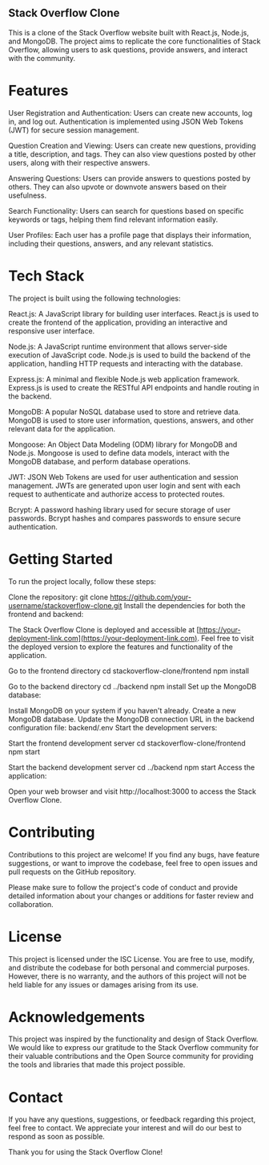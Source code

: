 ## Stack Overflow Clone
This is a clone of the Stack Overflow website built with React.js, Node.js, and MongoDB. The project aims to replicate the core functionalities of Stack Overflow, allowing users to ask questions, provide answers, and interact with the community.

# Features
User Registration and Authentication: Users can create new accounts, log in, and log out. Authentication is implemented using JSON Web Tokens (JWT) for secure session management.

Question Creation and Viewing: Users can create new questions, providing a title, description, and tags. They can also view questions posted by other users, along with their respective answers.

Answering Questions: Users can provide answers to questions posted by others. They can also upvote or downvote answers based on their usefulness.

Search Functionality: Users can search for questions based on specific keywords or tags, helping them find relevant information easily.

User Profiles: Each user has a profile page that displays their information, including their questions, answers, and any relevant statistics.

# Tech Stack
The project is built using the following technologies:

React.js: A JavaScript library for building user interfaces. React.js is used to create the frontend of the application, providing an interactive and responsive user interface.

Node.js: A JavaScript runtime environment that allows server-side execution of JavaScript code. Node.js is used to build the backend of the application, handling HTTP requests and interacting with the database.

Express.js: A minimal and flexible Node.js web application framework. Express.js is used to create the RESTful API endpoints and handle routing in the backend.

MongoDB: A popular NoSQL database used to store and retrieve data. MongoDB is used to store user information, questions, answers, and other relevant data for the application.

Mongoose: An Object Data Modeling (ODM) library for MongoDB and Node.js. Mongoose is used to define data models, interact with the MongoDB database, and perform database operations.

JWT: JSON Web Tokens are used for user authentication and session management. JWTs are generated upon user login and sent with each request to authenticate and authorize access to protected routes.

Bcrypt: A password hashing library used for secure storage of user passwords. Bcrypt hashes and compares passwords to ensure secure authentication.

# Getting Started
To run the project locally, follow these steps:

Clone the repository:
git clone https://github.com/your-username/stackoverflow-clone.git
Install the dependencies for both the frontend and backend:

The Stack Overflow Clone is deployed and accessible at [https://your-deployment-link.com](https://your-deployment-link.com). Feel free to visit the deployed version to explore the features and functionality of the application.

Go to the frontend directory
cd stackoverflow-clone/frontend
npm install

Go to the backend directory
cd ../backend
npm install
Set up the MongoDB database:

Install MongoDB on your system if you haven't already.
Create a new MongoDB database.
Update the MongoDB connection URL in the backend configuration file: backend/.env
Start the development servers:

Start the frontend development server
cd stackoverflow-clone/frontend
npm start

Start the backend development server
cd ../backend
npm start
Access the application:

Open your web browser and visit http://localhost:3000 to access the Stack Overflow Clone.

# Contributing
Contributions to this project are welcome! If you find any bugs, have feature suggestions, or want to improve the codebase, feel free to open issues and pull requests on the GitHub repository.

Please make sure to follow the project's code of conduct and provide detailed information about your changes or additions for faster review and collaboration.

# License
This project is licensed under the ISC License. You are free to use, modify, and distribute the codebase for both personal and commercial purposes. However, there is no warranty, and the authors of this project will not be held liable for any issues or damages arising from its use.

# Acknowledgements
This project was inspired by the functionality and design of Stack Overflow. We would like to express our gratitude to the Stack Overflow community for their valuable contributions and the Open Source community for providing the tools and libraries that made this project possible.

# Contact
If you have any questions, suggestions, or feedback regarding this project, feel free to contact. We appreciate your interest and will do our best to respond as soon as possible.

Thank you for using the Stack Overflow Clone!






